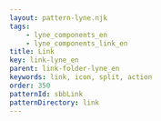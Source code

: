 ```yaml
---
layout: pattern-lyne.njk
tags: 
    - lyne_components_en
    - lyne_components_link_en
title: Link
key: link-lyne_en
parent: link-folder-lyne_en
keywords: link, icon, split, action
order: 350
patternId: sbbLink
patternDirectory: link
---
```

